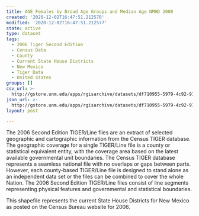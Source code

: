 ```yaml
---
title: AGE Females by Broad Age Groups and Median Age NMHD 2000
created: '2020-12-02T16:47:51.212570'
modified: '2020-12-02T16:47:51.212577'
state: active
type: dataset
tags:
  - 2006 Tiger Second Edition
  - Census Data
  - County
  - Current State House Districts
  - New Mexico
  - Tiger Data
  - United States
groups: []
csv_url: >-
  http://gstore.unm.edu/apps/rgisarchive/datasets/df710955-5979-4c92-913e-58779647ce7a/nmh276data355205508_sth_view.derived.csv
json_url: >-
  http://gstore.unm.edu/apps/rgisarchive/datasets/df710955-5979-4c92-913e-58779647ce7a/nmh276data355205508_sth_view.derived.json
layout: post

---
```

The 2006 Second Edition TIGER/Line files are an extract of selected geographic and cartographic information from the Census TIGER database.  The geographic coverage for a single TIGER/Line file is a county or statistical equivalent entity, with the coverage area based on the latest available governmental unit boundaries. The Census TIGER database represents a seamless national file with no overlaps or gaps between parts.  However, each county-based TIGER/Line file is designed to stand alone as an independent data set or the files can be combined to cover the whole Nation.  The 2006 Second Edition  TIGER/Line files consist of line segments representing physical features and governmental and statistical boundaries.  

This shapefile represents the current State House Districts for New Mexico as posted on the Census Bureau website for 2006.
